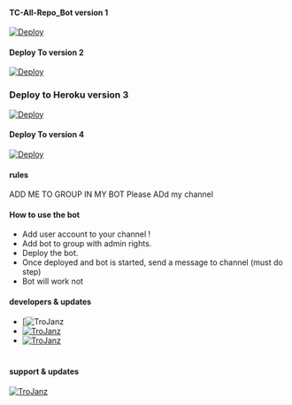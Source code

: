 #### TC-All-Repo_Bot version 1
[![Deploy](https://www.herokucdn.com/deploy/button.svg)](https://heroku.com/deploy?template=https://github.com/godfatherTG/TC-All-Repo-_Bot/pulls)
#### Deploy To version 2
[![Deploy](https://www.herokucdn.com/deploy/button.svg)](https://heroku.com/deploy?template=https://github.com/godfatherTG/TC-All-Repo-_Bot/pulls)


### Deploy to Heroku version 3
[![Deploy](https://www.herokucdn.com/deploy/button.svg)](https://heroku.com/deploy?template=https://github.com/godfatherTG/TC-All-Repo-_Bot/pulls)
#### Deploy To version 4
[![Deploy](https://www.herokucdn.com/deploy/button.svg)](https://heroku.com/deploy?template=https://github.com/godfatherTG/TC-All-Repo-_Bot/pulls)

#### rules

ADD ME TO GROUP IN MY BOT
Please ADd my channel





#### How to use the bot
* Add user account to your channel !
* Add bot to group with admin rights.
* Deploy the bot.
* Once deployed and bot is started, send a message to channel (must do step)
* Bot will work not

#### developers & updates

*  [![TroJanz](https://img.shields.io/badge/CFCHATOFICIAL1-Channel-orange?style=for-the-badge&logo=telegram.dog/CFCHATOFICIAL1)
* [![TroJanz](https://img.shields.io/badge/CTMTMT-Channel-orange?style=for-the-badge&logo=telegram)](https://telegram.dog/CTMTMT)  
* [![TroJanz](https://img.shields.io/badge/Cmkmedia-Channel-orange?style=for-the-badge&logo=telegram)](https://telegram.dog/Cmkmedia)  
ㅤㅤㅤㅤㅤㅤㅤ  
#### support & updates
[![TroJanz](https://img.shields.io/badge/TC_BOTZ-Channel-orange?style=for-the-badge&logo=telegram)](https://telegram.dog/TC_BOTZ)  
ㅤㅤㅤㅤㅤㅤㅤ  
